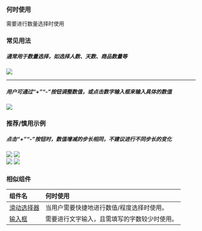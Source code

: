 

### 何时使用

需要进行数量选择时使用

### 常见用法

##### 通常用于数量选择，如选择人数、天数、商品数量等

<div class="legend">
  <div class="item">
    <img src="https://tdesign.gtimg.com/site/design/mobile-guide/stepper/stepper-1.png" />
  </div>
</div>

<hr />

##### 用户可通过“+”“-”按钮调整数值，或点击数字输入框来输入具体的数值

<div class="legend">
  <div class="item">
    <img src="https://tdesign.gtimg.com/site/design/mobile-guide/stepper/stepper-2.png" />
  </div>
</div>


### 推荐/慎用示例

##### 点击“+”“-”按钮时，数值增减的步长相同，不建议进行不同步长的变化

<div class="legend">
  <div class="item">
    <img src="https://tdesign.gtimg.com/site/design/mobile-guide/stepper/stepper-3.gif" />
    <img class="tag" src="https://tdesign.gtimg.com/site/doc/good.png" />
  </div>

  <div class="item">
    <img src="https://tdesign.gtimg.com/site/design/mobile-guide/stepper/stepper-4.gif" />
    <img class="tag" src="https://tdesign.gtimg.com/site/doc/bad.png" />
  </div>
</div>


### 相似组件

| 组件名                 | 何时使用                                     |
| :--------------------- | :------------------------------------------- |
| [滑动选择器](./slider) | 当用户需要快捷地进行数值/程度选择时使用。    |
| [输入框](./input)      | 需要进行文字输入，且需填写的字数较少时使用。 |
